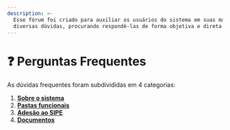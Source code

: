 ```yaml
---
description: >-
  Esse fórum foi criado para auxiliar os usuários do sistema em suas mais
  diversas dúvidas, procurando respondê-las de forma objetiva e direta.
---
```


# ❓ Perguntas Frequentes

As dúvidas frequentes foram subdivididas em 4 categorias:&#x20;

1. [**Sobre o sistema**](https://app.gitbook.com/@assessoria-t-i-sugesp/s/sipe/\~/drafts/-MOqvVwK4GAoWY-uKST\_/perguntas-frequentes/sobre-o-sipe)
2. [**Pastas funcionais** ](https://app.gitbook.com/@assessoria-t-i-sugesp/s/sipe/\~/drafts/-MOqvVwK4GAoWY-uKST\_/perguntas-frequentes/pastas-funcionais)
3. [**Adesão ao SIPE**](https://app.gitbook.com/@assessoria-t-i-sugesp/s/sipe/\~/drafts/-MOqvVwK4GAoWY-uKST\_/perguntas-frequentes/adesao-ao-sipe)
4. [**Documentos**](https://app.gitbook.com/@assessoria-t-i-sugesp/s/sipe/\~/drafts/-MOqvVwK4GAoWY-uKST\_/perguntas-frequentes/adesao-ao-sipe)

